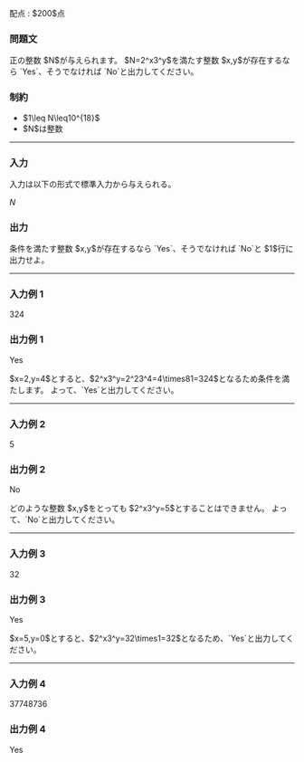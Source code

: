 
<div>

<span>

<span>

<p>
配点 : $200$点
</p>

<div>

<section>

### **問題文**

<p>
正の整数 $N$が与えられます。
$N=2^x3^y$を満たす整数 $x,y$が存在するなら `Yes`、そうでなければ `No`と出力してください。
</p>

</section>

</div>

<div>

<section>

### **制約**

<ul>

<li>
$1\leq N\leq10^{18}$
</li>

<li>
$N$は整数
</li>

</ul>

</section>

</div>

---

<div>

<div>

<section>

### **入力**

<p>
入力は以下の形式で標準入力から与えられる。
</p>

<div>

$N$
</div>

</section>

</div>

<div>

<section>

### **出力**

<p>
条件を満たす整数 $x,y$が存在するなら `Yes`、そうでなければ `No`と $1$行に出力せよ。
</p>

</section>

</div>

</div>

---

<div>

<section>

### **入力例 1**

<div>

324

</div>

</section>

</div>

<div>

<section>

### **出力例 1**

<div>

Yes

</div>

<p>
$x=2,y=4$とすると、$2^x3^y=2^23^4=4\times81=324$となるため条件を満たします。
よって、`Yes`と出力してください。
</p>

</section>

</div>

---

<div>

<section>

### **入力例 2**

<div>

5

</div>

</section>

</div>

<div>

<section>

### **出力例 2**

<div>

No

</div>

<p>
どのような整数 $x,y$をとっても $2^x3^y=5$とすることはできません。
よって、`No`と出力してください。
</p>

</section>

</div>

---

<div>

<section>

### **入力例 3**

<div>

32

</div>

</section>

</div>

<div>

<section>

### **出力例 3**

<div>

Yes

</div>

<p>
$x=5,y=0$とすると、$2^x3^y=32\times1=32$となるため、`Yes`と出力してください。
</p>

</section>

</div>

---

<div>

<section>

### **入力例 4**

<div>

37748736

</div>

</section>

</div>

<div>

<section>

### **出力例 4**

<div>

Yes

</div>

</section>

</div>

</span>

</span>

</div>
